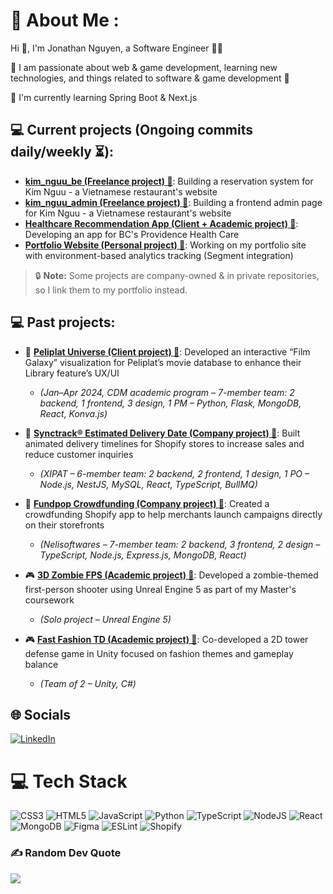 # 💫 About Me :
Hi 👋, I'm Jonathan Nguyen, a Software Engineer 👨‍💻

🔭 I am passionate about web & game development, learning new technologies, and things related to software & game development 🤖

🌱 I'm currently learning Spring Boot & Next.js


## 💻 Current projects (Ongoing commits daily/weekly ⏳):
- **[kim_nguu_be (Freelance project) 🔗](https://github.com/Nem791/kim_nguu_be)**: Building a reservation system for Kim Nguu - a Vietnamese restaurant's website
- **[kim_nguu_admin (Freelance project) 🔗](https://github.com/Nem791/kim_nguu_admin)**: Building a frontend admin page for Kim Nguu - a Vietnamese restaurant's website
- **[Healthcare Recommendation App (Client + Academic project) 🔗](https://example.com/healthcare-app)**: Developing an app for BC's Providence Health Care
- **[Portfolio Website (Personal project) 🔗](https://github.com/Nem791/Portfolio)**: Working on my portfolio site with environment-based analytics tracking (Segment integration)

> 🔒 **Note:** Some projects are company-owned & in private repositories, so I link them to my portfolio instead.
> 
## 💻 Past projects:
- 🧩 **[Peliplat Universe (Client project) 🔗](https://example.com/peliplat)**: Developed an interactive “Film Galaxy” visualization for Peliplat’s movie database to enhance their Library feature’s UX/UI  
  - *(Jan–Apr 2024, CDM academic program – 7-member team: 2 backend, 1 frontend, 3 design, 1 PM – Python, Flask, MongoDB, React, Konva.js)*

- 🧩 **[Synctrack® Estimated Delivery Date (Company project) 🔗](https://example.com/synctrack)**: Built animated delivery timelines for Shopify stores to increase sales and reduce customer inquiries  
  - *(XIPAT – 6-member team: 2 backend, 2 frontend, 1 design, 1 PO – Node.js, NestJS, MySQL, React, TypeScript, BullMQ)*

- 🧩 **[Fundpop Crowdfunding (Company project) 🔗](https://example.com/fundpop)**: Created a crowdfunding Shopify app to help merchants launch campaigns directly on their storefronts  
  - *(Nelisoftwares – 7-member team: 2 backend, 3 frontend, 2 design – TypeScript, Node.js, Express.js, MongoDB, React)*

- 🎮 **[3D Zombie FPS (Academic project) 🔗](https://example.com/zombie-fps)**: Developed a zombie-themed first-person shooter using Unreal Engine 5 as part of my Master's coursework  
  - *(Solo project – Unreal Engine 5)*

- 🎮 **[Fast Fashion TD (Academic project) 🔗](https://example.com/fast-fashion-td)**: Co-developed a 2D tower defense game in Unity focused on fashion themes and gameplay balance  
  - *(Team of 2 – Unity, C#)*



## 🌐 Socials
<a href="https://www.linkedin.com/in/nam-nguyen-91350b154/" target="_blank">
  <img src="https://img.shields.io/badge/LinkedIn-%230077B5.svg?logo=linkedin&logoColor=white" alt="LinkedIn" />
</a>


# 💻 Tech Stack
![CSS3](https://img.shields.io/badge/css3-%231572B6.svg?style=for-the-badge&logo=css3&logoColor=white) ![HTML5](https://img.shields.io/badge/html5-%23E34F26.svg?style=for-the-badge&logo=html5&logoColor=white) ![JavaScript](https://img.shields.io/badge/javascript-%23323330.svg?style=for-the-badge&logo=javascript&logoColor=%23F7DF1E) ![Python](https://img.shields.io/badge/python-3670A0?style=for-the-badge&logo=python&logoColor=ffdd54) ![TypeScript](https://img.shields.io/badge/typescript-%23007ACC.svg?style=for-the-badge&logo=typescript&logoColor=white) ![NodeJS](https://img.shields.io/badge/node.js-6DA55F?style=for-the-badge&logo=node.js&logoColor=white) ![React](https://img.shields.io/badge/react-%2320232a.svg?style=for-the-badge&logo=react&logoColor=%2361DAFB) ![MongoDB](https://img.shields.io/badge/MongoDB-%234ea94b.svg?style=for-the-badge&logo=mongodb&logoColor=white) ![Figma](https://img.shields.io/badge/figma-%23F24E1E.svg?style=for-the-badge&logo=figma&logoColor=white) ![ESLint](https://img.shields.io/badge/ESLint-4B3263?style=for-the-badge&logo=eslint&logoColor=white) ![Shopify](https://img.shields.io/badge/%20-Shopify-lightgrey?style=for-the-badge&logo=shopify)
### ✍️ Random Dev Quote
![](https://quotes-github-readme.vercel.app/api?type=horizontal&theme=dark)
